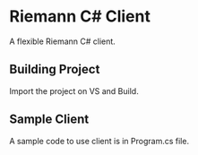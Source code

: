 Riemann C# Client
==============

A flexible Riemann C# client.


Building Project
--------------
Import the project on VS and Build.

Sample Client
--------------
A sample code to use client is in Program.cs file.
